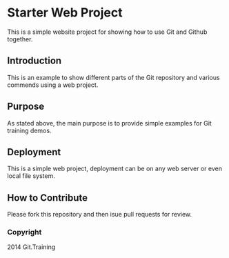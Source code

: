 # Starter Web Project

This is a simple website project for
showing how to use Git and Github together.

## Introduction

This is an example to show different parts of the Git repository 
and various commends using a web project.

## Purpose

As stated above, the main purpose is to provide
simple examples for Git training demos.

## Deployment

This is a simple web project, deployment 
can be on any web server or even local
file system.


## How to Contribute

Please fork this repository and then isue pull requests for 
review.

### Copyright

2014 Git.Training